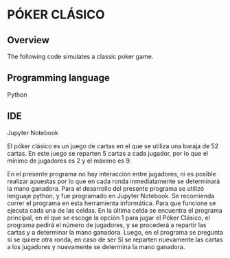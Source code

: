 # PÓKER CLÁSICO

## Overview
The following code simulates a classic poker game.

## Programming language
Python

## IDE
Jupyter Notebook

El póker clásico es un juego de cartas en el que se utiliza una baraja de 52 cartas. En este juego se reparten 5 cartas a cada jugador, por lo que el mínimo de jugadores es 2 y el máximo es 9. 

En el presente programa no hay interacción entre jugadores, ni es posible realizar apuestas por lo que en cada ronda inmediatamente se determinará la mano ganadora.
Para el desarrollo del presente programa se utilizó lenguaje python, y fue programado en Jupyter Notebook. Se recomienda correr el programa en esta herramienta informática.
Para que funcione se ejecuta cada una de las celdas. En la última celda se encuentra el programa principal, en el que se escoge la opción 1 para jugar el Póker Clásico, el programa pedirá el número de jugadores, y se procederá a repartir las cartas y a determinar la mano ganadora. Luego, en el programa se pregunta si se quiere otra ronda, en caso de ser Sí se reparten nuevamente las cartas a los jugadores y nuevamente se determina la mano ganadora.


